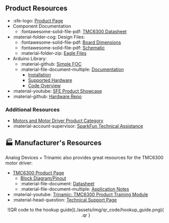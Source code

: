## Product Resources

* :sfe-logo: [Product Page](https://www.sparkfun.com/products/22132)
* Component Documentation
	* :fontawesome-solid-file-pdf: [TMC6300 Datasheet](./assets/component_documentation/TMC6300.pdf)
* :material-folder-cog: Design Files:
	* :fontawesome-solid-file-pdf: [Board Dimensions](./assets/board_files/dimensions.pdf)
	* :fontawesome-solid-file-pdf: [Schematic](./assets/board_files/schematic.pdf)
	* :material-folder-zip: [Eagle Files](./assets/board_files/eagle_files.zip)
* Arduino Library:
	* :material-github: [Simple FOC](https://github.com/simplefoc/Arduino-FOC)
	* :material-file-document-multiple: [Documentation](https://docs.simplefoc.com/)
		* [Installation](https://docs.simplefoc.com/library_download)
		* [Supported Hardware](https://docs.simplefoc.com/supported_hardware)
		* [Code Overview](https://docs.simplefoc.com/code)
* :material-youtube: [SFE Product Showcase](https://youtu.be/I0sJSTlUF_E)
* :material-github: [Hardware Repo](https://github.com/sparkfun/SparkFun_IoT_Brushless_Motor_Driver)


### Additional Resources

* [Motors and Motor Driver Product Category](https://www.sparkfun.com/categories/178)
* :material-account-supervisor: [SparkFun Technical Assistance](https://www.sparkfun.com/technical_assistance)


## 🏭&nbsp;Manufacturer's Resources
Analog Devices + Trinamic also provides great resources for the TMC6300 motor driver:

* [TMC6300 Product Page](https://www.trinamic.com/products/integrated-circuits/details/tmc6300-la/)
	* [Block Diagram/Pinout](https://www.trinamic.com/products/integrated-circuits/details/tmc6300-la/#block-diagram)
	* :material-file-document: [Datasheet](https://www.trinamic.com/products/integrated-circuits/details/tmc6300-la/#downloads-2)
	* :material-file-document-multiple: [Application Notes](https://www.trinamic.com/products/integrated-circuits/details/tmc6300-la/#downloads-1)
* :material-youtube: [Trinamic: TMC6300 Product Training Module](https://youtu.be/WCvQjW1gSNY)
* :material-head-question: [Technical Support Page](https://www.trinamic.com/support/technical-support/)


<center>
![QR code to the hookup guide](./assets/img/qr_code/hookup_guide.png){ .qr }
</center>
